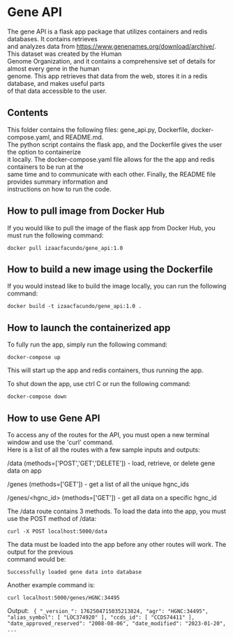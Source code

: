 # Gene API

The gene API is a flask app package that utilizes containers and redis databases. It contains retrieves  
and analyzes data from https://www.genenames.org/download/archive/. This dataset was created by the Human  
Genome Organization, and it contains a comprehensive set of details for almost every gene in the human  
genome. This app retrieves that data from the web, stores it in a redis database, and makes useful parts  
of that data accessible to the user.

## Contents

This folder contains the following files: gene\_api.py, Dockerfile, docker-compose.yaml, and README.md.  
The python script contains the flask app, and the Dockerfile gives the user the option to containerize  
it locally. The docker-compose.yaml file allows for the the app and redis containers to be run at the  
same time and to communicate with each other. Finally, the README file provides summary information and  
instructions on how to run the code.

## How to pull image from Docker Hub

If you would like to pull the image of the flask app from Docker Hub, you must run the following command:  

`docker pull izaacfacundo/gene_api:1.0`

## How to build a new image using the Dockerfile

If you would instead like to build the image locally, you can run the following command:

`docker build -t izaacfacundo/gene_api:1.0 .`

## How to launch the containerized app

To fully run the app, simply run the following command:  

`docker-compose up`

This will start up the app and redis containers, thus running the app.

To shut down the app, use ctrl C or run the following command:  

`docker-compose down`

## How to use Gene API

To access any of the routes for the API, you must open a new terminal window and use the 'curl' command.  
Here is a list of all the routes with a few sample inputs and outputs:

/data (methods=['POST','GET','DELETE']) - load, retrieve, or delete gene data on app

/genes (methods=['GET']) - get a list of all the unique hgnc\_ids

/genes/<hgnc_id> (methods=['GET']) - get all data on a specific hgnc\_id

The /data route contains 3 methods. To load the data into the app, you must use the POST method of /data:  

`curl -X POST localhost:5000/data`

The data must be loaded into the app before any other routes will work. The output for the previous  
command would be:

`Successfully loaded gene data into database`  

Another example command is:  

`curl localhost:5000/genes/HGNC:34495`

Output:
`
{
  "_version_": 1762504715035213824,
  "agr": "HGNC:34495",
  "alias_symbol": [
    "LOC374920"
  ],
  "ccds_id": [
    "CCDS74411"
  ],
  "date_approved_reserved": "2008-08-06",
  "date_modified": "2023-01-20",
  ...`

